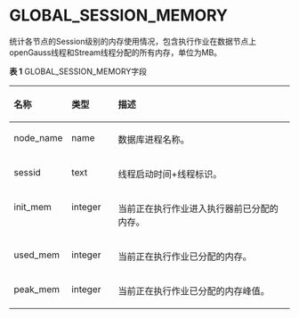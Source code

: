 # GLOBAL\_SESSION\_MEMORY

统计各节点的Session级别的内存使用情况，包含执行作业在数据节点上openGauss线程和Stream线程分配的所有内存，单位为MB。

**表 1**  GLOBAL\_SESSION\_MEMORY字段

<a name="zh-cn_topic_0237122634_table1751318181249"></a>
<table><thead align="left"><tr id="zh-cn_topic_0237122634_row75853187240"><th class="cellrowborder" valign="top" width="17.27%" id="mcps1.2.4.1.1"><p id="zh-cn_topic_0237122634_p2585161812412"><a name="zh-cn_topic_0237122634_p2585161812412"></a><a name="zh-cn_topic_0237122634_p2585161812412"></a><strong id="zh-cn_topic_0237122634_b1658518186241"><a name="zh-cn_topic_0237122634_b1658518186241"></a><a name="zh-cn_topic_0237122634_b1658518186241"></a>名称</strong></p>
</th>
<th class="cellrowborder" valign="top" width="16.8%" id="mcps1.2.4.1.2"><p id="zh-cn_topic_0237122634_p658591832420"><a name="zh-cn_topic_0237122634_p658591832420"></a><a name="zh-cn_topic_0237122634_p658591832420"></a><strong id="zh-cn_topic_0237122634_b1958571832416"><a name="zh-cn_topic_0237122634_b1958571832416"></a><a name="zh-cn_topic_0237122634_b1958571832416"></a>类型</strong></p>
</th>
<th class="cellrowborder" valign="top" width="65.93%" id="mcps1.2.4.1.3"><p id="zh-cn_topic_0237122634_p165861918112411"><a name="zh-cn_topic_0237122634_p165861918112411"></a><a name="zh-cn_topic_0237122634_p165861918112411"></a><strong id="zh-cn_topic_0237122634_b1258651810247"><a name="zh-cn_topic_0237122634_b1258651810247"></a><a name="zh-cn_topic_0237122634_b1258651810247"></a>描述</strong></p>
</th>
</tr>
</thead>
<tbody><tr id="zh-cn_topic_0237122634_row1458631811245"><td class="cellrowborder" valign="top" width="17.27%" headers="mcps1.2.4.1.1 "><p id="zh-cn_topic_0237122634_p05861718122413"><a name="zh-cn_topic_0237122634_p05861718122413"></a><a name="zh-cn_topic_0237122634_p05861718122413"></a>node_name</p>
</td>
<td class="cellrowborder" valign="top" width="16.8%" headers="mcps1.2.4.1.2 "><p id="zh-cn_topic_0237122634_p20586318122411"><a name="zh-cn_topic_0237122634_p20586318122411"></a><a name="zh-cn_topic_0237122634_p20586318122411"></a>name</p>
</td>
<td class="cellrowborder" valign="top" width="65.93%" headers="mcps1.2.4.1.3 "><p id="zh-cn_topic_0237122634_p35861818162410"><a name="zh-cn_topic_0237122634_p35861818162410"></a><a name="zh-cn_topic_0237122634_p35861818162410"></a>数据库进程名称。</p>
</td>
</tr>
<tr id="zh-cn_topic_0237122634_row3586141811244"><td class="cellrowborder" valign="top" width="17.27%" headers="mcps1.2.4.1.1 "><p id="zh-cn_topic_0237122634_p1158610180245"><a name="zh-cn_topic_0237122634_p1158610180245"></a><a name="zh-cn_topic_0237122634_p1158610180245"></a>sessid</p>
</td>
<td class="cellrowborder" valign="top" width="16.8%" headers="mcps1.2.4.1.2 "><p id="zh-cn_topic_0237122634_p458611852416"><a name="zh-cn_topic_0237122634_p458611852416"></a><a name="zh-cn_topic_0237122634_p458611852416"></a>text</p>
</td>
<td class="cellrowborder" valign="top" width="65.93%" headers="mcps1.2.4.1.3 "><p id="zh-cn_topic_0237122634_p55861318162410"><a name="zh-cn_topic_0237122634_p55861318162410"></a><a name="zh-cn_topic_0237122634_p55861318162410"></a>线程启动时间+线程标识。</p>
</td>
</tr>
<tr id="zh-cn_topic_0237122634_row12587181810242"><td class="cellrowborder" valign="top" width="17.27%" headers="mcps1.2.4.1.1 "><p id="zh-cn_topic_0237122634_p0587181882419"><a name="zh-cn_topic_0237122634_p0587181882419"></a><a name="zh-cn_topic_0237122634_p0587181882419"></a>init_mem</p>
</td>
<td class="cellrowborder" valign="top" width="16.8%" headers="mcps1.2.4.1.2 "><p id="zh-cn_topic_0237122634_p758771892415"><a name="zh-cn_topic_0237122634_p758771892415"></a><a name="zh-cn_topic_0237122634_p758771892415"></a>integer</p>
</td>
<td class="cellrowborder" valign="top" width="65.93%" headers="mcps1.2.4.1.3 "><p id="zh-cn_topic_0237122634_p1058791810248"><a name="zh-cn_topic_0237122634_p1058791810248"></a><a name="zh-cn_topic_0237122634_p1058791810248"></a>当前正在执行作业进入执行器前已分配的内存。</p>
</td>
</tr>
<tr id="zh-cn_topic_0237122634_row125871418102415"><td class="cellrowborder" valign="top" width="17.27%" headers="mcps1.2.4.1.1 "><p id="zh-cn_topic_0237122634_p2587111820245"><a name="zh-cn_topic_0237122634_p2587111820245"></a><a name="zh-cn_topic_0237122634_p2587111820245"></a>used_mem</p>
</td>
<td class="cellrowborder" valign="top" width="16.8%" headers="mcps1.2.4.1.2 "><p id="zh-cn_topic_0237122634_p195871618152419"><a name="zh-cn_topic_0237122634_p195871618152419"></a><a name="zh-cn_topic_0237122634_p195871618152419"></a>integer</p>
</td>
<td class="cellrowborder" valign="top" width="65.93%" headers="mcps1.2.4.1.3 "><p id="zh-cn_topic_0237122634_p1158741819241"><a name="zh-cn_topic_0237122634_p1158741819241"></a><a name="zh-cn_topic_0237122634_p1158741819241"></a>当前正在执行作业已分配的内存。</p>
</td>
</tr>
<tr id="zh-cn_topic_0237122634_row125871518202415"><td class="cellrowborder" valign="top" width="17.27%" headers="mcps1.2.4.1.1 "><p id="zh-cn_topic_0237122634_p18588191818240"><a name="zh-cn_topic_0237122634_p18588191818240"></a><a name="zh-cn_topic_0237122634_p18588191818240"></a>peak_mem</p>
</td>
<td class="cellrowborder" valign="top" width="16.8%" headers="mcps1.2.4.1.2 "><p id="zh-cn_topic_0237122634_p145889184242"><a name="zh-cn_topic_0237122634_p145889184242"></a><a name="zh-cn_topic_0237122634_p145889184242"></a>integer</p>
</td>
<td class="cellrowborder" valign="top" width="65.93%" headers="mcps1.2.4.1.3 "><p id="zh-cn_topic_0237122634_p158821814245"><a name="zh-cn_topic_0237122634_p158821814245"></a><a name="zh-cn_topic_0237122634_p158821814245"></a>当前正在执行作业已分配的内存峰值。</p>
</td>
</tr>
</tbody>
</table>

